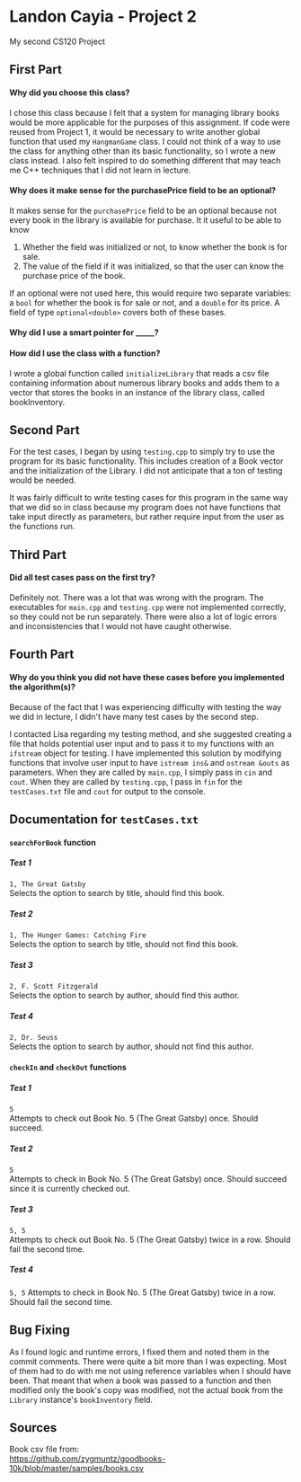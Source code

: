 # Landon Cayia - Project 2
My second CS120 Project

## First Part

#### Why did you choose this class?
I chose this class because I felt that a system for managing library books would
be more applicable for the purposes of this assignment. If code were reused from
Project 1, it would be necessary to write another global function that used my
`HangmanGame` class. I could not think of a way to use the class for anything
other than its basic functionality, so I wrote a new class instead. I also felt
inspired to do something different that may teach me C++ techniques that I did
not learn in lecture.

#### Why does it make sense for the purchasePrice field to be an optional?
It makes sense for the `purchasePrice` field to be an optional because not every
book in the library is available for purchase. It it useful to be able to know
1) Whether the field was initialized or not, to know whether the book is for sale.
2) The value of the field if it was initialized, so that the user can know the
purchase price of the book.

If an optional were not used here, this would require two separate variables: a
`bool` for whether the book is for sale or not, and a `double` for its price.
A field of type `optional<double>` covers both of these bases.

#### Why did I use a smart pointer for _____?


#### How did I use the class with a function?
I wrote a global function called `initializeLibrary` that reads a csv file
containing information about numerous library books and adds them to a vector
that stores the books in an instance of the library class, called bookInventory.

## Second Part
For the test cases, I began by using `testing.cpp` to simply try to use the
program for its basic functionality. This includes creation of a Book vector
and the initialization of the Library. I did not anticipate that a ton of
testing would be needed.  

It was fairly difficult to write testing cases for this program in the same way 
that we did so in class because my program does not have functions that take
input directly as parameters, but rather require input from the user as the
functions run.

## Third Part

#### Did all test cases pass on the first try?
Definitely not. There was a lot that was wrong with the program. The executables
for `main.cpp` and `testing.cpp` were not implemented correctly, so they could
not be run separately. There were also a lot of logic errors and inconsistencies
that I would not have caught otherwise.

## Fourth Part

#### Why do you think you did not have these cases before you implemented the algorithm(s)?
Because of the fact that I was experiencing difficulty with testing the way
we did in lecture, I didn't have many test cases by the second step.  

I contacted Lisa regarding my testing method, and she suggested creating a file
that holds potential user input and to pass it to my functions with an `ifstream`
object for testing. I have implemented this solution by modifying functions that
involve user input to have `istream ins&` and `ostream &outs` as parameters.
When they are called by `main.cpp`, I simply pass in `cin` and `cout`. When they
are called by `testing.cpp`, I pass in `fin` for the `testCases.txt` file and
`cout` for output to the console.

## Documentation for `testCases.txt`
#### `searchForBook` function
##### Test 1
`1, The Great Gatsby`  
Selects the option to search by title, should find this book.
##### Test 2
`1, The Hunger Games: Catching Fire`  
Selects the option to search by title, should not find this book.
##### Test 3
`2, F. Scott Fitzgerald`  
Selects the option to search by author, should find this author.
##### Test 4
`2, Dr. Seuss`  
Selects the option to search by author, should not find this author.

#### `checkIn` and `checkOut` functions
##### Test 1
`5`  
Attempts to check out Book No. 5 (The Great Gatsby) once. Should succeed.
##### Test 2
`5`  
Attempts to check in Book No. 5 (The Great Gatsby) once. Should succeed
since it is currently checked out.
##### Test 3
`5, 5`  
Attempts to check out Book No. 5 (The Great Gatsby) twice in a row. Should
fail the second time.
##### Test 4
`5, 5`
Attempts to check in Book No. 5 (The Great Gatsby) twice in a row. Should
fail the second time.


## Bug Fixing
As I found logic and runtime errors, I fixed them and noted them in the commit
comments. There were quite a bit more than I was expecting. Most of them had to
do with me not using reference variables when I should have been. That meant that
when a book was passed to a function and then modified only the book's copy was
modified, not the actual book from the `Library` instance's `bookInventory` field.


## Sources
Book csv file from:  
https://github.com/zygmuntz/goodbooks-10k/blob/master/samples/books.csv